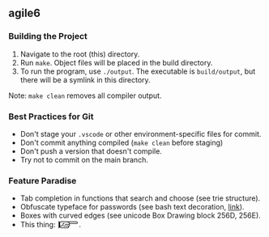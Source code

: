 ## agile6

### Building the Project

1. Navigate to the root (this) directory.
2. Run `make`. Object files will be placed in the build directory.
3. To run the program, use `./output`. The executable is `build/output`, but there will be a symlink in this directory.

Note: `make clean` removes all compiler output.

### Best Practices for Git

- Don't stage your `.vscode` or other environment-specific files for commit.
- Don't commit anything compiled (`make clean` before staging)
- Don't push a version that doesn't compile.
- Try not to commit on the main branch.

### Feature Paradise

- Tab completion in functions that search and choose (see trie structure).
- Obfuscate typeface for passwords (see bash text decoration, [link](https://github.com/scop/bash-completion)).
- Boxes with curved edges (see unicode Box Drawing block 256D, 256E).
- This thing: 🯁🯂🯃.